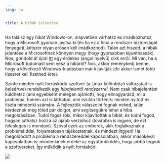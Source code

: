 ```yaml
---
lang: hu


title: A hibák jelentése
---
```


Ha találsz egy hibát Windows-on, alapvetően várhatsz és imádkozhatsz, hogy a Microsoft gyorsan javítsa ki (és ha ez a hiba a rendszer biztonságát fenyegeti, kétszer olyan erősen kell imádkoznod). Talán azt hiszed, a hibák jelentése a Microsoftnak könnyen megy (hogy gyorsabban kijavíthassák). Nos, gondold át újra! <a href="http://www.oreillynet.com/mac/blog/2002/06/mission_impossible_submitting.html">Itt</a> egy érdekes (angol nyelvű) cikk erről. Mi van, ha a Microsoft tudomást sem vesz a hibáról? Nos, akkor reménykedj benne, hogy a következő Windows-kiadásban már kijavítják (de akkor ismét több tízezret kell fizetned érte).

Szinte minden nyílt forráskódú szoftver (a Linux különböző változatait is beleértve) rendelkezik egy <i>hibajelentő rendszerrel</i>. Nem csak hibajelentést küldhetsz (ami egyébként melegen ajánlott), hogy elmagyarázd, mi a probléma, hanem azt is láthatod, ami ezután történik: minden nyitott és tiszta mindenki számára. A fejlesztők válaszolni fognak neked, talán kérdeznek még tőled pár dolgot, ami segítségükre lehet a hiba megoldásában. Tudni fogsz róla, mikor kijavították a hibát, és tudni fogod, hogyan juthatsz hozzá az újabb verzióhoz (továbbra is ingyen, de ezt felesleges is mondani). Szóval ezek az emberek, akik foglalkoznak a problémáiddal, folyamatosan tájékoztatnak, és mindezt ingyen! Ha megoldódott a probléma a rendszereddel kapcsolatban, akkor másokéval kapcsolatban is: mindenkinek érdeke az együttműködés, hogy jobbá tegyük a szoftvereket. Így működik a nyílt forráskód.

<img src="Images/report_bugs_thumb.png" />




